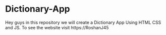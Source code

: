 # Dictionary-App
Hey guys in this repository we will create a Dictionary App Using HTML CSS and JS. To see the website visit https://RoshanJ45
